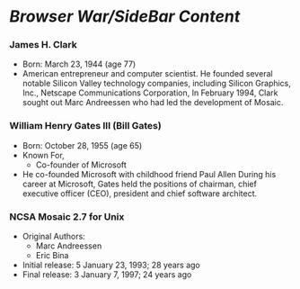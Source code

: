 # **_Browser War/SideBar Content_**

### James H. Clark
* Born: March 23, 1944 (age 77)
* American entrepreneur and computer scientist. He founded several notable Silicon Valley technology companies, including Silicon Graphics, Inc., Netscape Communications Corporation, In February 1994, Clark sought out Marc Andreessen who had led the development of Mosaic.

### William Henry Gates III (Bill Gates)
* Born: October 28, 1955 (age 65)
* Known For,
  * Co-founder of Microsoft
* He co-founded Microsoft with childhood friend Paul Allen During his career at Microsoft, Gates held the positions of chairman, chief executive officer (CEO), president and chief software architect. 

### NCSA Mosaic 2.7 for Unix
* Original Authors:
  * Marc Andreessen
  * Eric Bina
* Initial release:	5 January 23, 1993; 28 years ago
* Final release: 3 January 7, 1997; 24 years ago

 
